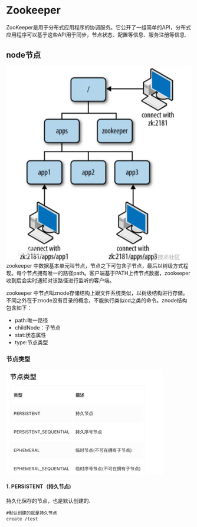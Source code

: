 # Zookeeper
ZooKeeper是用于分布式应用程序的协调服务。它公开了一组简单的API，分布式应用程序可以基于这些API用于同步，节点状态、配置等信息、服务注册等信息.


## node节点
![](.zookeeper_images/zookeeper_node.png)
zookeeper 中数据基本单元叫节点，节点之下可包含子节点，最后以树级方式程现。每个节点拥有唯一的路径path。客户端基于PATH上传节点数据，zookeeper 收到后会实时通知对该路径进行监听的客户端。

zookeeper 中节点叫znode存储结构上跟文件系统类似，以树级结构进行存储。不同之外在于znode没有目录的概念，不能执行类似cd之类的命令。znode结构包含如下：

- path:唯一路径
- childNode：子节点
- stat:状态属性
- type:节点类型

### 节点类型
![](.zookeeper_images/node_cate.png)

#### 1. PERSISTENT（持久节点)

持久化保存的节点，也是默认创建的.
```shell
#默认创建的就是持久节点
create /test
```
